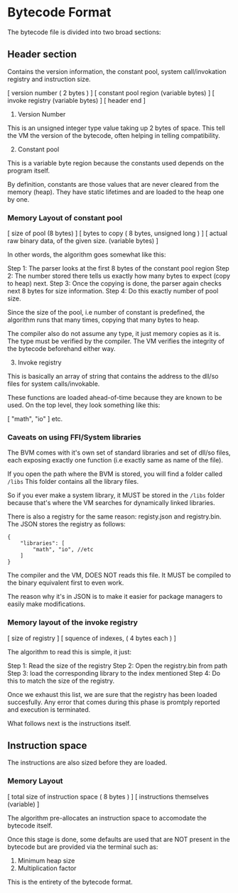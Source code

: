 # Bytecode Format

The bytecode file is divided into two broad sections:

## Header section

Contains the version information, the constant pool, system
call/invokation registry and instruction size.

[ version number ( 2 bytes ) ]
[ constant pool region (variable bytes) ]
[ invoke registry (variable bytes) ]
[ header end ]

1. Version Number

This is an unsigned integer type value taking up 2 bytes of
space. This tell the VM the version of the bytecode, often
helping in telling compatibility.

2. Constant pool

This is a variable byte region because the constants used
depends on the program itself.

By definition, constants are those values that are never
cleared from the memory (heap). They have static lifetimes
and are loaded to the heap one by one.

### Memory Layout of constant pool

[ size of pool (8 bytes) ]
[ bytes to copy ( 8 bytes, unsigned long ) ]
[ actual raw binary data, of the given size. (variable bytes) ]

In other words, the algorithm goes somewhat like this:

Step 1: The parser looks at the first 8 bytes of the constant pool region
Step 2: The number stored there tells us exactly how many bytes to expect (copy to heap) next.
Step 3: Once the copying is done, the parser again checks next 8 bytes for size information.
Step 4: Do this exactly number of pool size.

Since the size of the pool, i.e number of constant is predefined, the algorithm runs
that many times, copying that many bytes to heap.

The compiler also do not assume any type, it just memory copies as it is.
The type must be verified by the compiler. The VM verifies the integrity of the bytecode
beforehand either way.

3. Invoke registry

This is basically an array of string that contains the address to the dll/so files
for system calls/invokable.

These functions are loaded ahead-of-time because they are known to be used.
On the top level, they look something like this:

[ "math", "io" ] etc.

### Caveats on using FFI/System libraries

The BVM comes with it's own set of standard libraries and set of dll/so files,
each exposing exactly one function (i.e exactly same as name of the file).

If you open the path where the BVM is stored, you will find a folder called `/libs`
This folder contains all the library files.

So if you ever make a system library, it MUST be stored in the `/libs` folder
because that's where the VM searches for dynamically linked libraries.

There is also a registry for the same reason: registy.json and registry.bin.
The JSON stores the registry as follows:

```jsonc
{
    "libraries": [
        "math", "io", //etc
    ]
}
```

The compiler and the VM, DOES NOT reads this file. It MUST be compiled to the
binary equivalent first to even work.

The reason why it's in JSON is to make it easier for package managers to
easily make modifications.

### Memory layout of the invoke registry

[ size of registry ]
[ squence of indexes, ( 4 bytes each ) ]

The algorithm to read this is simple, it just:

Step 1: Read the size of the registry
Step 2: Open the registry.bin from path
Step 3: load the corresponding library to the index mentioned
Step 4: Do this to match the size of the registry.

Once we exhaust this list, we are sure that the registry has been loaded
succesfully. Any error that comes during this phase is promtply reported and
execution is terminated.

What follows next is the instructions itself.

## Instruction space

The instructions are also sized before they are loaded.

### Memory Layout

[ total size of instruction space ( 8 bytes ) ]
[ instructions themselves (variable) ]

The algorithm pre-allocates an instruction space to accomodate the
bytecode itself.

Once this stage is done, some defaults are used that are NOT present
in the bytecode but are provided via the terminal such as:

1. Minimum heap size
2. Multiplication factor

This is the entirety of the bytecode format.